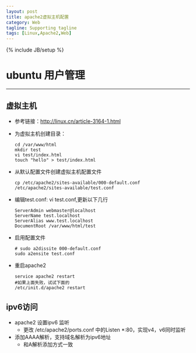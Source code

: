 ```yaml
---
layout: post
title: apache2虚拟主机配置
category: Web
tagline: Supporting tagline
tags: [Linux,Apache2,Web]
---
```

{% include JB/setup %}
# ubuntu 用户管理
--------------------------------------------------------------------------------

## 虚拟主机
- 参考链接：<http://linux.cn/article-3164-1.html>
- 为虚拟主机创建目录：

  ```
  cd /var/www/html
  mkdir test
  vi test/index.html
  touch "hello" > test/index.html
  ```

<!--break-->


- 从默认配置文件创建虚拟主机配置文件

  ```
  cp /etc/apache2/sites-available/000-default.conf /etc/apache2/sites-available/test.conf
  ```

- 编辑test.conf: vi test.conf,更新以下几行

  ```
  ServerAdmin webmaster@localhost
  ServerName test.localhost
  ServerAlias www.test.localhost
  DocumentRoot /var/www/html/test
  ```

- 启用配置文件

  ```
  # sudo a2dissite 000-default.conf
  sudo a2ensite test.conf
  ```

- 重启apache2

  ```
  service apache2 restart
  #如果上面失败，试试下面的
  /etc/init.d/apache2 restart
  ```

## ipv6访问
- apache2 设置ipv6 监听
    + 更改 /etc/apache2/ports.conf 中的Listen *:80，实现v4，v6同时监听
- 添加AAAA解析，支持域名解析为ipv6地址
    + 和A解析添加方式一致
